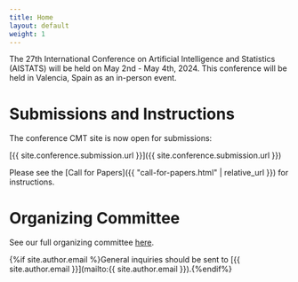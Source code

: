 ```yaml
---
title: Home
layout: default
weight: 1
---
```


The 27th International Conference on Artificial Intelligence and Statistics (AISTATS) will be held on May 2nd - May 4th, 2024. This conference will be held in Valencia, Spain as an in-person event.

# Submissions and Instructions

The conference CMT site is now open for submissions:

[{{ site.conference.submission.url }}]({{ site.conference.submission.url }})

Please see the [Call for Papers]({{ "call-for-papers.html" | relative_url }}) for instructions.

# Organizing Committee

See our full organizing committee [here](/committee.html).

{%if site.author.email %}General inquiries should be sent to [{{ site.author.email }}](mailto:{{ site.author.email }}).{%endif%}
